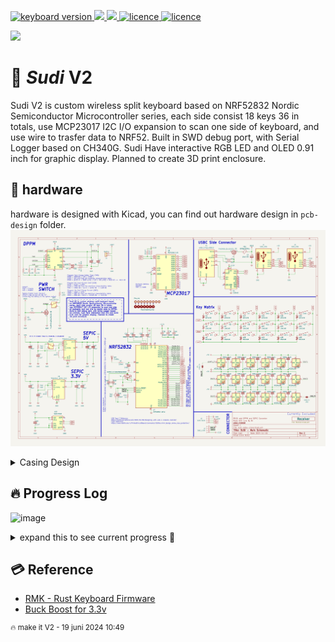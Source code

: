 <p >
  <a href="">
    <img alt="keyboard version" src="https://badgen.net/github/commits/ahsanu123/sudi-keyboard/">
  </a>
  
  <a href="">
    <img alt=" " src="https://badgen.net/github/contributors/ahsanu123/sudi-keyboard/">
  </a>
  
  <a href="">
    <img alt=" " src="https://badgen.net/github/branches/ahsanu123/sudi-keyboard/">
  </a>
  
  <a href="https://github.com/ahsanu123/sudi-keyboard/blob/main/LICENSE">
    <img alt="licence" src="https://badgen.net/github/license/ahsanu123/sudi-keyboard">
  </a>

  <a href=" ">
    <img alt="licence" src="https://badgen.net/github/last-commit/ahsanu123/sudi-keyboard">
  </a>
  
</p>

<p style="align: right;">
  <img style="align: center; " src="https://github.com/ahsanu123/sudi-keyboard/blob/main/pcb-design/version_2/output/Regirock_GIF.gif"> 
</p>
 
# 🌿 _Sudi_ V2

Sudi V2 is custom wireless split keyboard based on NRF52832 Nordic Semiconductor Microcontroller series, each side consist 18 keys 36 in totals, use MCP23017 I2C 
I/O expansion to scan one side of keyboard, and use wire to trasfer data to NRF52. Built in SWD debug port, with Serial Logger based on CH340G. Sudi Have interactive 
RGB LED and OLED 0.91 inch for graphic display. Planned to create 3D print enclosure.


## 💾 hardware 
hardware is designed with Kicad, you can find out hardware design in `pcb-design` folder. 
![sudi schematic](https://github.com/ahsanu123/sudi-keyboard/blob/main/pcb-design/version_2/output/sudi-redox-clone.svg)

<details>
  <summary>Casing Design</summary>
 
  <img style="align: center; " src="https://github.com/user-attachments/assets/757e66f2-dc90-4c82-b3ea-4b9d677a7870"> 

</details>

## 🔥 Progress Log
![image](https://github.com/user-attachments/assets/e70899e3-468a-459b-8907-813f3469434b)

<details>
  <summary>expand this to see current progress 🍰 </summary>

- ~~try to understand why linker script flash ram address need to change from `0x8000` to `0x4000` [look this thread](https://devzone.nordicsemi.com/f/nordic-q-a/78577/nrf-sdk-pre-built-blinky-hex-works-compiled-hex-does-not-nrf51822)~~, use Zephyr instead.
- ~~update hardware readme.md section, add schematic svg~~
- ~~try to logging with segger jlink rtt~~ at 9 september 2024 22:09
- try to logging with serial logger
- ~~add usb to serial (ch340g) if serial logger worked /or considering to use segger rtt (worked and tested on NRF51822)~~
- ~~add on off switch for board~~
- ~~🦀 Change design to use NRF52832~~
- 🔥 Learn more about Zephyr
- ~~change JTAG debugger to component with less space and same pinout based on JLink v8 pinout.~~
- 🔋 ~~battery/and its charger need adjustment, because NRF5232 power supply range is 1.7 V to 3.6 V , and TP4056 will shutdown on 4.2V. if you add AMS1117 3.3v to regulate it, AMS1117 need at least 4.5V to maintain its 3.3V.~~ (NAH, use buck boost instead)
- 🔋 read about BQ24075 bms datasheet
- 🔋 Read about  MAX17048  datasheet
- 🔋 ~~if we use 1.8V for NRF Voltage supply, how its affect other used component~~
  - 🪔 ~~WS2812 VIO level was not satisfied, based on its datasheet, min supply is 3.5, VIH 0.7*VDD (2.45), VIL 0.3 *VDD (1.05)~~
  - ⚗️ ~~based on MCP23017 datashet its power voltage range is 1.8V to 5.5v, VIH 0.25 VDD + 0.8, VIL 0.8 VDD, so its possible to use MCP23017 with 1.8V NRF voltage supply,~~
  - 🐤 ~~CH340G~~
- ~~🔶check 4 pin crystal compatibility~~
- 🦄 ~~change MCU to use NRF52833?? (power supply 1.7-5.5), usb, price +1 dollar 😥, or (NRF52820 only $2.6348)~~
- 🧀 ~~Recheck Silk Screen and componnent~~
- 💸 ~~Create Manufacture id BOM, and Order it~~ about 70 dollar
- 💸 ~~wait dollar until it lower, and order all needed component.~~ shit!!!, dollar does not decline
- ⚽ ~~Final Re-Inspection~~ not doing it actually
- 💸 ~~ordered pcb. 5 Pcs for $15.72 with shipment 7.02 dollar and the pcb is 8.7, still wait for tax. ⏰ 19 januari 2025 at 22:16,~~ arrived in 7 Februari
- 👘 Ordering Component 58 dollar free shipping ( shipping is 7 dollar) , ⏰ 8 Februari 2025
- 💼 Casing - Left Right Connector
- 💼 Casing - top fastener
- 💼 Casing - Battery Holder
- 28 April 2025 ⏰ 05:47, finish one side small component soldering, there is still a lot solder bridge, need to recheck before aplying power
- 🐞 **BUG**, 1 Mei 2025 ⏰17:29, cell pin need to connect into battery pin, not 3.3v
- 23 Agustus 2025, finally my first SUDI was broke (MCU) and I must finish SUDI v2 for working.

  ![image](https://github.com/user-attachments/assets/363a6b74-c302-4f9d-b82b-56d6065a34a2)
  
- 🐞 **BUG**, 9 Mei 2025 ⏰ 20:18 current version 2 gerber used for manufacturing pcb is not updated, there is shorted between 3.3v and gnd
- 🐞 **BUG**, 13 Mei 2025 ⏰ 06:52 look and re-calculate inductor 5v buck-boost, when its at full load (all ws28 12 is on) inductor is burn, but ic is not.

 
> change inductor to use power inductor like VLF4012-2R2 (2.2uH, 1.5A), or choose same capacitance with higher current rate.
>
> look this [lcsc power inductor](https://www.lcsc.com/product-detail/Power-Inductors_MetalLions-MTQH201608S2R2MBT_C17701122.html?s_z=n_VLF4012-2R2%2520)



- 🎰 able to run and flash RMK example with jlink and probe-rs ⏰ 9 Mei 2025, 20:19
- basic setup on WSL, so able to develop in WSL ⏰ 20 Mei 2025, 05:26

  to debugging you need bridge usb device from windows to wsl with `usbipd`

  ```shell
  C:\Windows\System32> usbipd list
  Connected:
  BUSID  VID:PID    DEVICE                                                        STATE
  1-1    feed:0ffa  USB Input Device                                              Not shared
  1-2    0000:3825  USB Input Device                                              Not shared
  1-4    0bda:0129  Realtek USB 2.0 Card Reader                                   Not shared
  1-5    13d3:56cb  USB2.0 HD IR UVC WebCam                                       Not shared
  1-6    1366:0101  J-Link driver                                                 Not shared
  1-10   8087:0026  Intel(R) Wireless Bluetooth(R)                                Not shared

  Persisted:
  GUID                                  DEVICE


  C:\Windows\System32> usbipd bind --busid 1-6

  C:\Windows\System32> usbipd attach --wsl --busid 1-6
  usbipd: info: Using WSL distribution 'Arch' to attach; the device will be available in all WSL 2 distributions.
  usbipd: info: Detected networking mode 'nat'.
  usbipd: info: Using IP address 172.27.144.1 to reach the host.

  C:\Windows\System32>
  ```


  then you can access the usb device as in linux

- 24 Mei 2025, trying to run trouble bas example, its give good sign, even 5v sepic is died for now -> https://github.com/embassy-rs/trouble/blob/main/examples/apps/src/ble_bas_peripheral.rs ⏰ 09:01 

- 25 Mei 2025, able to read uuid for battery level on trouble bas example, also create basic reading uuid with bleak python library, but its really intermitent, bluez is more robust, several note to use and connect bluez with device.

also flashed firmware is from trouble example, current v2 firmware is compiled but not running, 🪞 need to investigate it

```shell
$ bluetoothctl
hci0 new_settings: powered bondable ssp br/edr le secure-conn
Agent registered

[bluetoothctl]> connect FF:E4:05:1A:8F:FF
[bluetoothctl]> disconnect FF:E4:05:1A:8F:FF
[bluetoothctl]> menu gatt
[bluetoothctl]> list-attributes
[bluetoothctl]> select-attribute /org/bluez/hci0/dev_FF_E4_05_1A_8F_FF/service0020/char0021
[bluetoothctl]> read
[bluetoothctl]>
```

- 3 Juli 2025, reading more about trouble, here is `trouble-host-macro` documentation located https://docs.rs/trouble-host-macros/latest/trouble_host_macros/ , here are some note
  - Peripherals may use **GATT** (Generic Attribute Profile) to expose **services** and **characteristics**,
  - still many question about why linker cant linking ble exampl (stack is overflow) even though its identical with example
  - this error ` cannot move location counter backwards (from 3ffdeca8 to 3ffdc000` is because `embassy-executor` `task-arena-<size>` i am not sure why and what value its shouuld be. but without defining task arena its compiled but `panic` on runtime.
  - ok, i find out making `embassy-executor` have `embassy-executor = { version = "0.7.0", features = ["task-arena-size-8192"]}` will make it compiled 😙, need to learn what is that.

finally at ⏰ 21:46 its compiled and able to run, its discoverable with phone 
![image](https://github.com/user-attachments/assets/2b09340f-20cc-469a-8e2c-ec75c688ec44)

  
</details>

## 💳 Reference 

- [RMK - Rust Keyboard Firmware](https://github.com/HaoboGu/rmk/tree/main)   
- [Buck Boost for 3.3v](https://www.eevblog.com/forum/projects/regulating-lipo-battery-to-3-3v/)

<sup>🔥 make it V2 - 19 juni 2024 10:49</sup>
